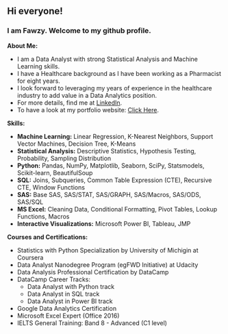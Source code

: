 ## Hi everyone!
### I am Fawzy. Welcome to my github profile.



**About Me:**
- I am a Data Analyst with strong Statistical Analysis and Machine Learning skills.
- I have a Healthcare background as I have been working as a Pharmacist for eight years.
- I look forward to leveraging my years of experience in the healthcare industry to add value in a Data Analytics position. 
- For more details, find me at [LinkedIn](https://www.linkedin.com/in/fawzy-almatary/).
- To have a look at my portfolio website: [Click Here](https://fawzyalmatary.com/).

**Skills:**
- **Machine Learning:** Linear Regression, K-Nearest Neighbors, Support Vector Machines, Decision Tree, K-Means
-	**Statistical Analysis:** Descriptive Statistics, Hypothesis Testing, Probability, Sampling Distribution
- **Python:** Pandas, NumPy, Matplotlib, Seaborn, SciPy, Statsmodels, Scikit-learn, BeautifulSoup
- **SQL:** Joins, Subqueries, Common Table Expression (CTE), Recursive CTE, Window Functions
- **SAS:** Base SAS, SAS/STAT, SAS/GRAPH, SAS/Macros, SAS/ODS, SAS/SQL
- **MS Excel:** Cleaning Data, Conditional Formatting, Pivot Tables, Lookup Functions, Macros
- **Interactive Visualizations:** Microsoft Power BI, Tableau, JMP

**Courses and Certifications:**
- Statistics with Python Specialization by University of Michigin at Coursera
- Data Analyst Nanodegree Program (egFWD Initiative) at Udacity
- Data Analysis Professional Certification by DataCamp
- DataCamp Career Tracks:
  * Data Analyst with Python track
  * Data Analyst in SQL track
  * Data Analyst in Power BI track
- Google Data Analytics Certification
- Microsoft Excel Expert (Office 2016)
- IELTS General Training: Band 8 - Advanced (C1 level)
